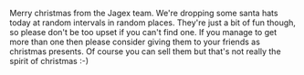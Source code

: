 Merry christmas from the Jagex team. We're dropping some santa hats today at random intervals in random places. They're just a bit of fun though, so please don't be too upset if you can't find one. If you manage to get more than one then please consider giving them to your friends as christmas presents. Of course you can sell them but that's not really the spirit of christmas :-)
